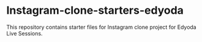 # Instagram-clone-starters-edyoda

This repository contains starter files for Instagram clone project for Edyoda Live Sessions.
